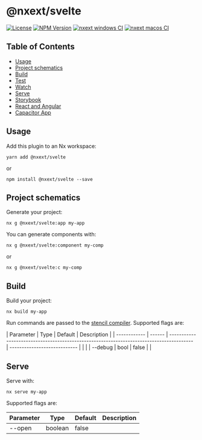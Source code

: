 # @nxext/svelte

[![License](https://img.shields.io/npm/l/@nxext/stencil.svg?style=flat-square)]()
[![NPM Version](https://badge.fury.io/js/%40nxext%2Fstencil.svg)](https://www.npmjs.com/@nxext/stencil)
[![nxext windows CI](https://github.com/DominikPieper/nx-extensions/workflows/nxext%%20windows%20CI/badge.svg)]()
[![nxext macos CI](https://github.com/DominikPieper/nx-extensions/workflows/nxext%%20macos%20CI/badge.svg)]()

## Table of Contents

- [Usage](#usage)
- [Project schematics](#project-schematics)
- [Build](#build)
- [Test](#test)
- [Watch](#watch)
- [Serve](#serve)
- [Storybook](#storybook)
- [React and Angular](#react-and-angular)
- [Capacitor App](#capacitor-app)

## Usage

Add this plugin to an Nx workspace:

```
yarn add @nxext/svelte
```

or

```
npm install @nxext/svelte --save
```

## Project schematics

Generate your project:

```
nx g @nxext/svelte:app my-app
```

You can generate components with:

```
nx g @nxext/svelte:component my-comp
```

or

```
nx g @nxext/svelte:c my-comp
```

## Build

Build your project:

```
nx build my-app
```

Run commands are passed to the [stencil compiler](https://stenciljs.com/docs/cli).
Supported flags are:

| Parameter | Type | Default | Description |
| ------------ | ------ | ---------------------------------------------------------------------------------------- | ---------------------------- | | |
| --debug | bool | false | |

## Serve

Serve with:

```
nx serve my-app
```

Supported flags are:

| Parameter | Type    | Default | Description |
| --------- | ------- | ------- | ----------- |
| --open    | boolean | false   |             |
